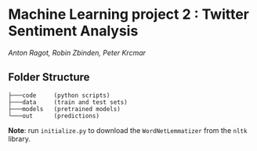 # Machine Learning project 2 : Twitter Sentiment Analysis
_Anton Ragot, Robin Zbinden, Peter Krcmar_

## Folder Structure

```
├───code     (python scripts)
├───data     (train and test sets)
├───models   (pretrained models)
└───out      (predictions)

```

**Note**: run `initialize.py` to download the `WordNetLemmatizer` from the `nltk` library.